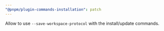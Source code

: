 ```yaml
---
"@pnpm/plugin-commands-installation": patch
---
```


Allow to use `--save-workspace-protocol` with the install/update commands.
